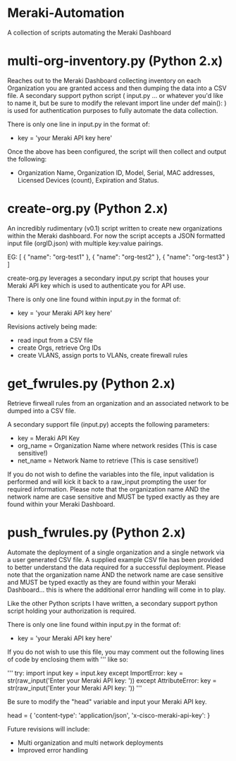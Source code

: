 # Meraki-Automation
A collection of scripts automating the Meraki Dashboard

# multi-org-inventory.py (Python 2.x)
Reaches out to the Meraki Dashboard collecting inventory on each Organization you are granted access and then dumping the data into a CSV file. A secondary support python script ( input.py ... or whatever you'd like to name it, but be sure to modify the relevant import line under def main(): ) is used for authentication purposes to fully automate the data collection.

There is only one line in input.py in the format of:
- key = 'your Meraki API key here'

Once the above has been configured, the script will then collect and output the following:

- Organization Name, Organization ID, Model, Serial, MAC addresses, Licensed Devices (count), Expiration and Status.

# create-org.py (Python 2.x)
An incredibly rudimentary (v0.1) script written to create new organizations within the Meraki dashboard. For now the script accepts a JSON formatted input file (orgID.json) with multiple key:value pairings.

EG:
[
        {
                "name": "org-test1"
        },
        {
                "name": "org-test2"
        },
        {
                "name": "org-test3"
        }
]

create-org.py leverages a secondary input.py script that houses your Meraki API key which is used to authenticate you for API use.

There is only one line found within input.py in the format of:
- key = 'your Meraki API key here'

Revisions actively being made:
- read input from a CSV file
- create Orgs, retrieve Org IDs
- create VLANS, assign ports to VLANs, create firewall rules

# get_fwrules.py (Python 2.x)

Retrieve firweall rules from an organization and an associated network to be dumped into a CSV file.

A secondary support file (input.py) accepts the following parameters:
- key = Meraki API Key
- org_name = Organization Name where network resides (This is case sensitive!)
- net_name = Network Name to retrieve (This is case sensitive!)

If you do not wish to define the variables into the file, input validation is performed and will kick it back to a raw_input prompting the user for required information. Please note that the organization name AND the network name are case sensitive and MUST be typed exactly as they are found within your Meraki Dashboard.

# push_fwrules.py (Python 2.x)
Automate the deployment of a single organization and a single network via a user generated CSV file. A supplied example CSV file has been provided to better understand the data required for a successful deployment. Please note that the organization name AND the network name are case sensitive and MUST be typed exactly as they are found within your Meraki Dashboard... this is where the additional error handling will come in to play.

Like the other Python scripts I have written, a secondary support python script holding your authorization is required.

There is only one line found within input.py in the format of:
- key = 'your Meraki API key here'

If you do not wish to use this file, you may comment out the following lines of code by enclosing them with ''' like so:

'''
try:
    import input
    key = input.key
except ImportError:
    key = str(raw_input('Enter your Meraki API key: '))
except AttributeError:
    key = str(raw_input('Enter your Meraki API key: '))
'''

Be sure to modify the "head" variable and input your Meraki API key.

head = {
        'content-type': 'application/json',
        'x-cisco-meraki-api-key': <PUT YOUR MERAKI API KEY HERE>
        }


Future revisions will include:
- Multi organization and multi network deployments
- Improved error handling







